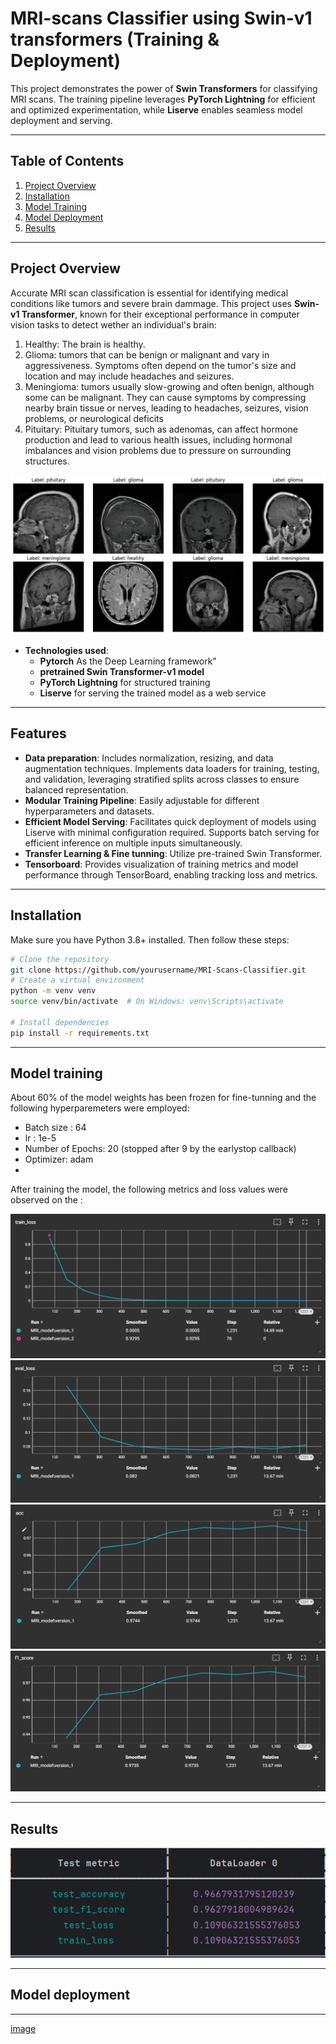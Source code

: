 # MRI-scans Classifier using Swin-v1 transformers (Training & Deployment)


This project demonstrates the power of **Swin Transformers** for classifying MRI scans. The training pipeline leverages **PyTorch Lightning** for efficient and optimized experimentation, while **Liserve** enables seamless model deployment and serving. 

---

## Table of Contents
1. [Project Overview](#project-overview)
2. [Installation](#installation)
3. [Model Training](#model-training)
4. [Model Deployment](#model-deployment)
5. [Results](#results)

---

## Project Overview
Accurate MRI scan classification is essential for identifying medical conditions like tumors and severe brain dammage. This project uses **Swin-v1 Transformer**, known for their exceptional performance in computer vision tasks to detect wether an individual's brain:
1. Healthy: The brain is healthy.
2. Glioma: tumors that can be benign or malignant and vary in aggressiveness. Symptoms often depend on the tumor's size and location and may include headaches and seizures.
3. Meningioma: tumors usually slow-growing and often benign, although some can be malignant. They can cause symptoms by compressing nearby brain tissue or nerves, leading to headaches, seizures, vision problems, or neurological deficits
4. Pituitary: Pituitary tumors, such as adenomas, can affect hormone production and lead to various health issues, including hormonal imbalances and vision problems due to pressure on surrounding structures.

![image](https://github.com/00VALAK00/MRI-SwinV1-TorchLightening-LitServe/blob/master/images/MRI_scans.png)

- **Technologies used**:
  - **Pytorch** As the Deep Learning framework"   
  - **pretrained Swin Transformer-v1 model**
  - **PyTorch Lightning** for structured training
  - **Liserve** for serving the trained model as a web service

---


## Features
- **Data preparation**: Includes normalization, resizing, and data augmentation techniques. Implements data loaders for training, testing, and validation, leveraging stratified splits across classes to ensure balanced representation.
- **Modular Training Pipeline**: Easily adjustable for different hyperparameters and datasets.
- **Efficient Model Serving**: Facilitates quick deployment of models using Liserve with minimal configuration required. Supports batch serving for efficient inference on multiple inputs simultaneously.
- **Transfer Learning & Fine tunning**: Utilize pre-trained Swin Transformer.
- **Tensorboard**: Provides visualization of training metrics and model performance through TensorBoard, enabling tracking loss and metrics.


---

## Installation
Make sure you have Python 3.8+ installed. Then follow these steps:

```bash
# Clone the repository
git clone https://github.com/yourusername/MRI-Scans-Classifier.git
# Create a virtual environment
python -m venv venv
source venv/bin/activate  # On Windows: venv\Scripts\activate

# Install dependencies
pip install -r requirements.txt

```

----

## Model training
About 60% of the model weights has been frozen for fine-tunning and the following hyperparemeters were employed:
  - Batch size : 64
  - lr : 1e-5
  - Number of Epochs: 20 (stopped after 9 by the earlystop callback)
  - Optimizer: adam
  - 
After training the model, the following metrics and loss values were observed on the :

![Image 2](https://github.com/00VALAK00/MRI-SwinV1-TorchLightening-LitServe/blob/master/images/Screenshot%202024-10-19%20215608.png)
![Image 2](https://github.com/00VALAK00/MRI-SwinV1-TorchLightening-LitServe/blob/master/images/Screenshot%202024-10-19%20214014.png)
![Image](https://github.com/00VALAK00/MRI-SwinV1-TorchLightening-LitServe/blob/master/images/Screenshot%202024-10-19%20213957.png)
![Image](https://github.com/00VALAK00/MRI-SwinV1-TorchLightening-LitServe/blob/master/images/Screenshot%202024-10-19%20214919.png)

---
## Results
![Image](https://github.com/00VALAK00/MRI-SwinV1-TorchLightening-LitServe/blob/master/images/Screenshot%202024-10-19%20214750.png)

----
## Model deployment


---
[image](https://github.com/00VALAK00/MRI-SwinV1-TorchLightening-LitServe/blob/master/images/Screenshot%202024-10-19%20214750.png)

